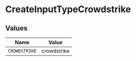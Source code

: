 # CreateInputTypeCrowdstrike


## Values

| Name          | Value         |
| ------------- | ------------- |
| `CROWDSTRIKE` | crowdstrike   |